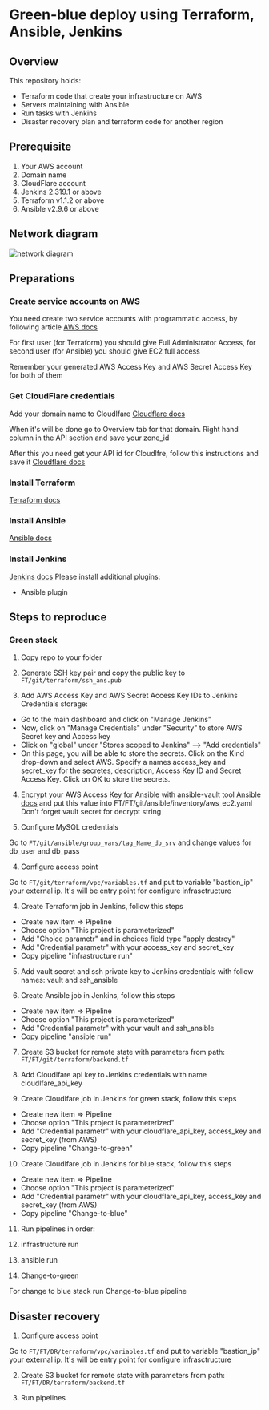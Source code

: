 # Green-blue deploy using Terraform, Ansible, Jenkins
## Overview
This repository holds:
- Terraform code that create your infrastructure on AWS
- Servers maintaining with Ansible
- Run tasks with Jenkins
- Disaster recovery plan and terraform code for another region

## Prerequisite
1. Your AWS account
2. Domain name
2. CloudFlare account
3. Jenkins 2.319.1 or above
4. Terraform v1.1.2 or above
5. Ansible v2.9.6 or above

## Network diagram
![network diagram](FT/network_diagram.png)

## Preparations
### Create service accounts on AWS
You need create two service accounts with programmatic access, by following article [AWS docs](https://docs.aws.amazon.com/IAM/latest/UserGuide/id_users_create.html#id_users_create_cliwpsapi)

For first user (for Terraform) you should give Full Administrator Access, for second user (for Ansible) you should give EC2 full access

Remember your generated AWS Access Key and AWS Secret Access Key for both of them

### Get CloudFlare credentials
Add your domain name to Cloudlfare [Cloudflare docs](https://support.cloudflare.com/hc/en-us/articles/201720164-Creating-a-Cloudflare-account-and-adding-a-website)

When it's will be done go to Overview tab for that domain. Right hand column in the API section and save your zone_id

After this you need get your API id for Cloudlfre, follow this instructions and save it [Cloudflare docs](https://support.cloudflare.com/hc/en-us/articles/201720164-Creating-a-Cloudflare-account-and-adding-a-website)

### Install Terraform
[Terraform docs](https://learn.hashicorp.com/tutorials/terraform/install-cli)

### Install Ansible
[Ansible docs](https://docs.ansible.com/ansible/latest/installation_guide/intro_installation.html)

### Install Jenkins
[Jenkins docs](https://www.jenkins.io/doc/book/installing/linux/)
Please install additional plugins:
 - Ansible plugin

## Steps to reproduce
### Green stack

1. Copy repo to your folder

2. Generate SSH key pair and copy the public key to `FT/git/terraform/ssh_ans.pub`

3. Add AWS Access Key and AWS Secret Access Key IDs to Jenkins Credentials storage:
  - Go to the main dashboard and click on "Manage Jenkins"
  - Now, click on "Manage Credentials" under "Security" to store AWS Secret key and Access key
  - Click on "global" under "Stores scoped to Jenkins" --> "Add credentials"
  - On this page, you will be able to store the secrets. Click on the Kind drop-down and select AWS. Specify a names access_key and secret_key for the secretes, description, Access Key ID and Secret Access Key. Click on OK to store the secrets. 

4. Encrypt your AWS Access Key for Ansible with ansible-vault tool
[Ansible docs](https://docs.ansible.com/ansible/latest/user_guide/vault.html)
and put this value into FT/FT/git/ansible/inventory/aws_ec2.yaml
Don't forget vault secret for decrypt string

3. Configure MySQL credentials

Go to `FT/git/ansible/group_vars/tag_Name_db_srv` and change values for db_user and db_pass

4. Configure access point

Go to `FT/git/terraform/vpc/variables.tf` and put to variable "bastion_ip" your external ip. It's will be entry point for configure infrasctructure

4. Create Terraform job in Jenkins, follow this steps
  - Create new item => Pipeline
  - Choose option "This project is parameterized"
  - Add "Choice parametr" and in choices field type "apply destroy"
  - Add "Credential parametr" with your access_key and secret_key
  - Copy pipeline "infrastructure run"

5. Add vault secret and ssh private key to Jenkins credentials with follow names: vault and ssh_ansible

6. Create Ansible job in Jenkins, follow this steps
  - Create new item => Pipeline
  - Choose option "This project is parameterized"
  - Add "Credential parametr" with your vault and ssh_ansible
  - Copy pipeline "ansible run"

7. Create S3 bucket for remote state with parameters from path: `FT/FT/git/terraform/backend.tf`

8. Add Cloudlfare api key to Jenkins credentials with name cloudlfare_api_key

9. Create Cloudlfare job in Jenkins for green stack, follow this steps
  - Create new item => Pipeline
  - Choose option "This project is parameterized"
  - Add "Credential parametr" with your cloudflare_api_key, access_key and secret_key (from AWS)
  - Copy pipeline "Change-to-green"

10. Create Cloudlfare job in Jenkins for blue stack, follow this steps
  - Create new item => Pipeline
  - Choose option "This project is parameterized"
  - Add "Credential parametr" with your cloudflare_api_key, access_key and secret_key (from AWS)
  - Copy pipeline "Change-to-blue"

 11. Run pipelines in order:

 1. infrastructure run
 2. ansible run
 3. Change-to-green

 For change to blue stack run Change-to-blue pipeline

 ## Disaster recovery

1. Configure access point

Go to `FT/FT/DR/terraform/vpc/variables.tf` and put to variable "bastion_ip" your external ip. It's will be entry point for configure infrasctructure

2. Create S3 bucket for remote state with parameters from path: `FT/FT/DR/terraform/backend.tf`

3. Run pipelines
